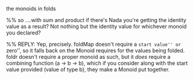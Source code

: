 the monoids in folds

%% so ....with sum and product if there's Nada you're getting the identity value as a result? Not nothing but the identity value for whichever monoid you declared?

%% REPLY: Yep, precisely. foldMap doesn't require a ``start value'' or ``zero'', so it falls back on the Monoid requires for the values being folded. foldr doesn't require a proper monoid as such, but it _does_ require a combining function (a -> b -> b), which if you consider along with the start value provided (value of type b), they make a Monoid put together.